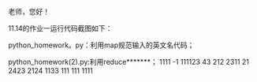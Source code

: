老师，您好！

11.14的作业一运行代码截图如下：

python_homework。py：利用map规范输入的英文名代码；

python_homework(2).py:利用reduce*******；
1111
-1
111123
43
212
2311
21
2423
2124
1133
111
111
1111
